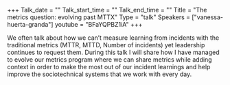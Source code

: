 +++
Talk_date = ""
Talk_start_time = ""
Talk_end_time = ""
Title = "The metrics question: evolving past MTTX"
Type = "talk"
Speakers = ["vanessa-huerta-granda"]
youtube = "BFaYQPBZ1iA"
+++

We often talk about how we can’t measure learning from incidents with the traditional metrics (MTTR, MTTD, Number of incidents) yet leadership continues to request them. During this talk I will share how I have managed to evolve our metrics program where we can share metrics while adding context in order to make the most out of our incident learnings and help improve the sociotechnical systems that we work with every day.
